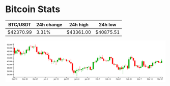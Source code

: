 # Bitcoin Stats

BTC/USDT|24h change|24h high|24h low|
|---|---|---|---|
|$42370.99|3.31%|$43361.00|$40875.51|

<img src="./chart.svg">
